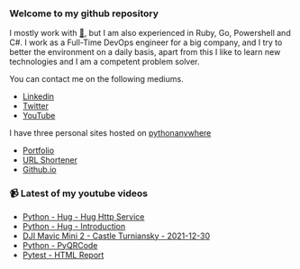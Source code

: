 ### Welcome to my github repository

I mostly work with [:snake:](https://www.python.org/), but I am also experienced in Ruby, Go, Powershell and C#. I work as a Full-Time DevOps engineer for a big company, and I try to better the environment on a daily basis, apart from this I like to learn new technologies and I am a competent problem solver.

You can contact me on the following mediums.
- [Linkedin](https://www.linkedin.com/in/r3ap3rpy)
- [Twitter](https://twitter.com/r3ap3rpy)
- [YouTube](https://www.youtube.com/channel/UC1qkMXH8d2I9DDAtBSeEHqg)

I have three personal sites hosted on [pythonanywhere](https://www.pythonanywhere.com/)
- [Portfolio](http://r3ap3rpy.pythonanywhere.com/)
- [URL Shortener](http://shortenpy.pythonanywhere.com/)
- [Github.io](https://r3ap3rpy.github.io/)

### :video_camera: Latest of my youtube videos
<!-- YOUTUBE:START -->
- [Python - Hug - Hug Http Service](https://www.youtube.com/watch?v=88yM8ZkwNhw)
- [Python - Hug - Introduction](https://www.youtube.com/watch?v=Tk3yJts02O4)
- [DJI Mavic Mini 2 - Castle Turniansky - 2021-12-30](https://www.youtube.com/watch?v=CQurlPcQDkE)
- [Python - PyQRCode](https://www.youtube.com/watch?v=QCG5IXU7Q8k)
- [Pytest - HTML Report](https://www.youtube.com/watch?v=eIdEbNbWc2A)
<!-- YOUTUBE:END -->

